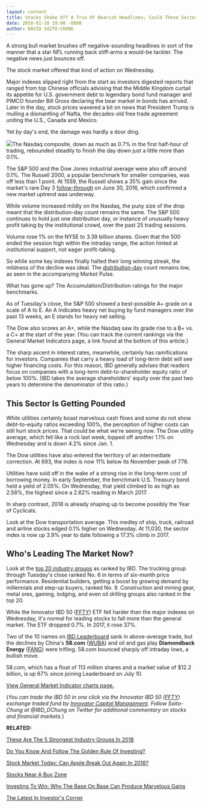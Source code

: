 ```yaml
---
layout: content
title: Stocks Shake Off A Trio Of Bearish Headlines; Could These Sectors Win Big?
date: 2018-01-10 19:00 -0800
author: DAVID SAITO-CHUNG
---
```






A strong bull market brushes off negative-sounding headlines in sort of the manner that a star NFL running back stiff-arms a would-be tackler. The negative news just bounces off.




 The stock market offered that kind of action on Wednesday.


Major indexes slipped right from the start as investors digested reports that ranged from top Chinese officials advising that the Middle Kingdom curtail its appetite for U.S. government debt to legendary bond fund manager and PIMCO founder Bill Gross declaring the bear market in bonds has arrived. Later in the day, stock prices wavered a bit on news that President Trump is mulling a dismantling of Nafta, the decades-old free trade agreement uniting the U.S., Canada and Mexico.


Yet by day's end, the damage was hardly a door ding.


![](https://www.investors.com/wp-content/uploads/2018/01/MP01101818-211x300.jpg)The Nasdaq composite, down as much as 0.7% in the first half-hour of trading, rebounded steadily to finish the day down just a little more than 0.1%.


The S&P 500 and the Dow Jones industrial average were also off around 0.1%. The Russell 2000, a popular benchmark for smaller companies, was off less than 1 point. At 1559, the Russell shows a 35% gain since the market's rare Day 3 [follow-through](http://www.investors.com/ibd-university/market-timing/market-bottoms/) on June 30, 2016, which confirmed a new market uptrend was underway.


While volume increased mildly on the Nasdaq, the puny size of the drop meant that the distribution-day count remains the same. The S&P 500 continues to hold just one distribution day, or instance of unusually heavy profit taking by the institutional crowd, over the past 25 trading sessions.


Volume rose 1% on the NYSE to 3.39 billion shares. Given that the 500 ended the session high within the intraday range, the action hinted at institutional support, not eager profit-taking.


So while some key indexes finally halted their long winning streak, the mildness of the decline was ideal. The [distribution-day](http://www.investors.com/ibd-university/market-timing/market-tops/) count remains low, as seen in the accompanying Market Pulse.


What has gone up? The Accumulation/Distribution ratings for the major benchmarks.


As of Tuesday's close, the S&P 500 showed a best-possible A+ grade on a scale of A to E. An A indicates heavy net buying by fund managers over the past 13 weeks, an E stands for heavy net selling.


The Dow also scores an A+, while the Nasdaq saw its grade rise to a B+ vs. a C+ at the start of the year. (You can track the current rankings via the General Market Indicators page, a link found at the bottom of this article.)


The sharp ascent in interest rates, meanwhile, certainly has ramifications for investors. Companies that carry a heavy load of long-term debt will see higher financing costs. For this reason, IBD generally advises that readers focus on companies with a long-term debt-to-shareholder equity ratio of below 100%. (IBD takes the average shareholders' equity over the past two years to determine the denominator of this ratio.)


This Sector Is Getting Pounded
------------------------------


While utilities certainly boast marvelous cash flows and some do not show debt-to-equity ratios exceeding 100%, the perception of higher costs can still hurt stock prices. That could be what we're seeing now. The Dow utility average, which fell like a rock last week, lopped off another 1.1% on Wednesday and is down 4.2% since Jan. 1.


The Dow utilities have also entered the territory of an intermediate correction. At 693, the index is now 11% below its November peak of 778.


Utilities have sold off in the wake of a strong rise in the long-term cost of borrowing money. In early September, the benchmark U.S. Treasury bond held a yield of 2.05%. On Wednesday, that yield climbed to as high as 2.58%, the highest since a 2.62% reading in March 2017.


In sharp contrast, 2018 is already shaping up to become possibly the Year of Cyclicals.


Look at the Dow transportation average. This medley of ship, truck, railroad and airline stocks edged 0.1% higher on Wednesday. At 11,030, the sector index is now up 3.9% year to date following a 17.3% climb in 2017.


Who's Leading The Market Now?
-----------------------------


Look at the [top 20 industry groups](https://www.investors.com/ibd-data-tables/) as ranked by IBD. The trucking group through Tuesday's close ranked No. 6 in terms of six-month price performance. Residential builders, getting a boost by growing demand by millennials and step-up buyers, ranked No. 9. Construction and mining gear, metal ores, gaming, lodging, and even oil drilling groups also ranked in the top 20.


While the Innovator IBD 50 ([FFTY](https://research.investors.com/quote.aspx?symbol=FFTY)) ETF fell harder than the major indexes on Wednesday, it's normal for leading stocks to fall more than the general market. The ETF dropped 0.7%. In 2017, it rose 37%.


Two of the 10 names on [IBD Leaderboard](https://leaderboard.investors.com/leaderboard/leaders/default.aspx) sank in above-average trade, but the declines by China's **58.com** ([WUBA](https://research.investors.com/quote.aspx?symbol=WUBA)) and oil and gas play **Diamondback Energy** ([FANG](https://research.investors.com/quote.aspx?symbol=FANG)) were trifling. 58.com bounced sharply off intraday lows, a bullish move.


58.com, which has a float of 113 million shares and a market value of $12.2 billion, is up 67% since joining Leaderboard on July 10.


[View General Market Indicator charts page.](https://www.investors.com/wp-content/uploads/2018/01/IBD1001152359GMI.pdf)


(*You can trade the IBD 50 in one click via the Innovator IBD 50 ([FFTY](https://research.investors.com/quote.aspx?symbol=FFTY)) exchange traded fund by [Innovator Capital Management](http://www.innovatoretfs.com/etf/?ticker=ffty). Follow Saito-Chung at @IBD\_DChung on Twitter for additional commentary on stocks and financial markets.*)


**RELATED:**


[These Are The 5 Strongest Industry Groups In 2018](https://www.investors.com/market-trend/stock-market-today/these-are-the-5-strongest-industry-stock-groups-in-2018-sp-500-futures/)


[Do You Know And Follow The Golden Rule Of Investing?](https://www.investors.com/how-to-invest/investors-corner/still-the-no-1-rule-for-stock-investors-always-cut-your-losses-short/)


[Stock Market Today: Can Apple Break Out Again In 2018?](https://www.investors.com/market-trend/stock-market-today/stocks-losses-bitcoin-etf-apple-breakout/)


[Stocks Near A Buy Zone](https://www.investors.com/category/stock-lists/stocks-near-a-buy-zone/)


[Investing To Win: Why The Base On Base Can Produce Marvelous Gains](https://www.investors.com/how-to-invest/investors-corner/charts-101-how-the-base-on-base-etches-superb-stock-gains/)


[The Latest In Investor's Corner](https://www.investors.com/category/how-to-invest/investors-corner/)




